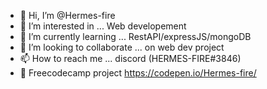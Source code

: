 - 👋 Hi, I’m @Hermes-fire
- 👀 I’m interested in ... Web developement
- 🌱 I’m currently learning ... RestAPI/expressJS/mongoDB
- 💞️ I’m looking to collaborate ... on web dev project
- 📫 How to reach me ... discord (HERMES-FIRE#3846)
- 🔬 Freecodecamp project https://codepen.io/Hermes-fire/
